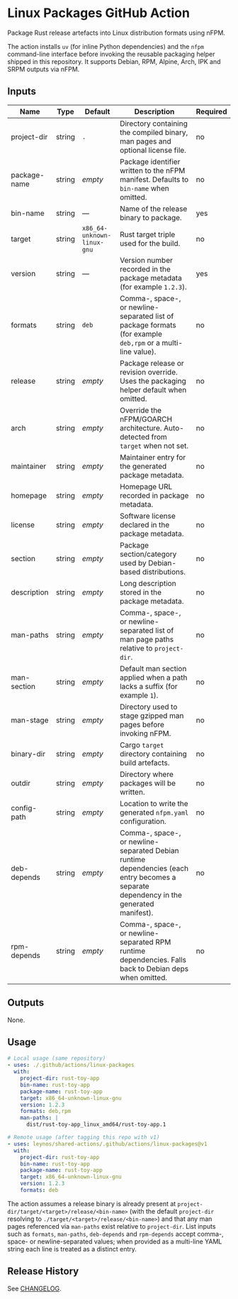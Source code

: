 # Linux Packages GitHub Action

Package Rust release artefacts into Linux distribution formats using nFPM.

The action installs `uv` (for inline Python dependencies) and the `nfpm`
command-line interface before invoking the reusable packaging helper shipped in
this repository. It supports Debian, RPM, Alpine, Arch, IPK and SRPM outputs via
nFPM.

## Inputs

| Name | Type | Default | Description | Required |
| ---- | ---- | ------- | ----------- | -------- |
| project-dir | string | `.` | Directory containing the compiled binary, man pages and optional license file. | no |
| package-name | string | _empty_ | Package identifier written to the nFPM manifest. Defaults to `bin-name` when omitted. | no |
| bin-name | string | — | Name of the release binary to package. | yes |
| target | string | `x86_64-unknown-linux-gnu` | Rust target triple used for the build. | no |
| version | string | — | Version number recorded in the package metadata (for example `1.2.3`). | yes |
| formats | string | `deb` | Comma-, space-, or newline-separated list of package formats (for example `deb,rpm` or a multi-line value). | no |
| release | string | _empty_ | Package release or revision override. Uses the packaging helper default when omitted. | no |
| arch | string | _empty_ | Override the nFPM/GOARCH architecture. Auto-detected from `target` when not set. | no |
| maintainer | string | _empty_ | Maintainer entry for the generated package metadata. | no |
| homepage | string | _empty_ | Homepage URL recorded in package metadata. | no |
| license | string | _empty_ | Software license declared in the package metadata. | no |
| section | string | _empty_ | Package section/category used by Debian-based distributions. | no |
| description | string | _empty_ | Long description stored in the package metadata. | no |
| man-paths | string | _empty_ | Comma-, space-, or newline-separated list of man page paths relative to `project-dir`. | no |
| man-section | string | _empty_ | Default man section applied when a path lacks a suffix (for example `1`). | no |
| man-stage | string | _empty_ | Directory used to stage gzipped man pages before invoking nFPM. | no |
| binary-dir | string | _empty_ | Cargo `target` directory containing build artefacts. | no |
| outdir | string | _empty_ | Directory where packages will be written. | no |
| config-path | string | _empty_ | Location to write the generated `nfpm.yaml` configuration. | no |
| deb-depends | string | _empty_ | Comma-, space-, or newline-separated Debian runtime dependencies (each entry becomes a separate dependency in the generated manifest). | no |
| rpm-depends | string | _empty_ | Comma-, space-, or newline-separated RPM runtime dependencies. Falls back to Debian deps when omitted. | no |

## Outputs

None.

## Usage

```yaml
# Local usage (same repository)
- uses: ./.github/actions/linux-packages
  with:
    project-dir: rust-toy-app
    bin-name: rust-toy-app
    package-name: rust-toy-app
    target: x86_64-unknown-linux-gnu
    version: 1.2.3
    formats: deb,rpm
    man-paths: |
      dist/rust-toy-app_linux_amd64/rust-toy-app.1

# Remote usage (after tagging this repo with v1)
- uses: leynos/shared-actions/.github/actions/linux-packages@v1
  with:
    project-dir: rust-toy-app
    bin-name: rust-toy-app
    package-name: rust-toy-app
    target: x86_64-unknown-linux-gnu
    version: 1.2.3
    formats: deb
```

The action assumes a release binary is already present at
`project-dir/target/<target>/release/<bin-name>` (with the default `project-dir`
resolving to `./target/<target>/release/<bin-name>`) and that any man pages
referenced via `man-paths` exist relative to `project-dir`. List inputs such as
`formats`, `man-paths`, `deb-depends` and `rpm-depends` accept comma-, space- or
newline-separated values; when provided as a multi-line YAML string each line is
treated as a distinct entry.

## Release History

See [CHANGELOG](CHANGELOG.md).
